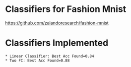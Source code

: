

# Classifiers for Fashion Mnist

https://github.com/zalandoresearch/fashion-mnist

# Classifiers Implemented
    * Linear Classifier: Best Acc Found=0.84
    * Two FC: Best Acc Found=0.88
